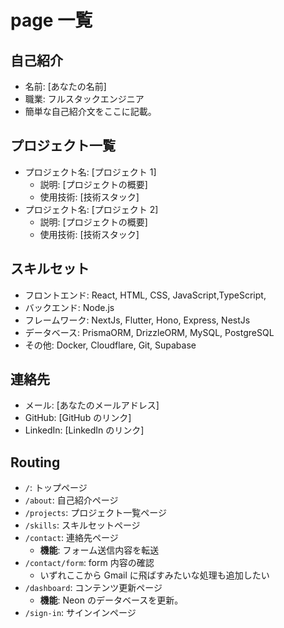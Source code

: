 # page 一覧

## 自己紹介

- 名前: [あなたの名前]
- 職業: フルスタックエンジニア
- 簡単な自己紹介文をここに記載。

## プロジェクト一覧

- プロジェクト名: [プロジェクト 1]
  - 説明: [プロジェクトの概要]
  - 使用技術: [技術スタック]
- プロジェクト名: [プロジェクト 2]
  - 説明: [プロジェクトの概要]
  - 使用技術: [技術スタック]

## スキルセット

- フロントエンド: React, HTML, CSS, JavaScript,TypeScript,
- バックエンド: Node.js
- フレームワーク: NextJs, Flutter, Hono, Express, NestJs
- データベース: PrismaORM, DrizzleORM, MySQL, PostgreSQL
- その他: Docker, Cloudflare, Git, Supabase

## 連絡先

- メール: [あなたのメールアドレス]
- GitHub: [GitHub のリンク]
- LinkedIn: [LinkedIn のリンク]

## Routing

- `/`: トップページ
- `/about`: 自己紹介ページ
- `/projects`: プロジェクト一覧ページ
- `/skills`: スキルセットページ
- `/contact`: 連絡先ページ
  - **機能**: フォーム送信内容を転送
- `/contact/form`: form 内容の確認
  - いずれここから Gmail に飛ばすみたいな処理も追加したい
- `/dashboard`: コンテンツ更新ページ
  - **機能**: Neon のデータベースを更新。
- `/sign-in`: サインインページ

